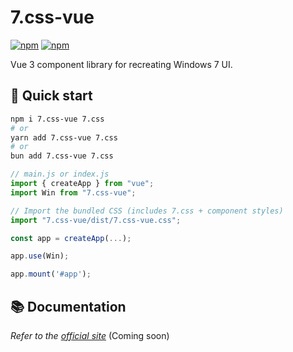 # 7.css-vue

[![npm](https://img.shields.io/npm/v/7.css-vue)](http://npm.im/7.css-vue)
[![npm](https://img.shields.io/npm/dt/7.css-vue)](http://npm.im/7.css-vue)

Vue 3 component library for recreating Windows 7 UI.

## 🚀 Quick start

```sh
npm i 7.css-vue 7.css
# or
yarn add 7.css-vue 7.css
# or
bun add 7.css-vue 7.css
```


```js
// main.js or index.js
import { createApp } from "vue";
import Win from "7.css-vue";

// Import the bundled CSS (includes 7.css + component styles)
import "7.css-vue/dist/7.css-vue.css";

const app = createApp(...);

app.use(Win);

app.mount('#app');
```

## 📚 Documentation

_Refer to the [official site](https://win7.kingbeencent.dev/)_ (Coming soon)
